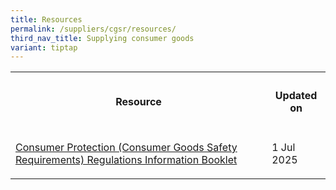```yaml
---
title: Resources
permalink: /suppliers/cgsr/resources/
third_nav_title: Supplying consumer goods
variant: tiptap
---
```

<table style="minWidth: 50px">
<colgroup>
<col>
<col>
</colgroup>
<tbody>
<tr>
<th rowspan="1" colspan="1">
<h4>Resource</h4>
</th>
<th rowspan="1" colspan="1">
<h4>Updated on</h4>
</th>
</tr>
<tr>
<td rowspan="1" colspan="1">
<p><a href="/files/cgsr-info-book.pdf" rel="noopener nofollow" target="_blank">Consumer Protection (Consumer Goods Safety Requirements) Regulations Information Booklet</a>
</p>
</td>
<td rowspan="1" colspan="1">
<p>1 Jul 2025</p>
</td>
</tr>
</tbody>
</table>
<p></p>